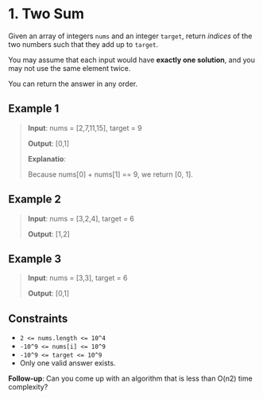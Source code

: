 # 1. Two Sum

Given an array of integers `nums` and an integer `target`, return _indices_ of the two numbers such that they add up to `target`.

You may assume that each input would have **exactly one solution**, and you may not use the same element twice.

You can return the answer in any order.



## Example 1

> **Input**: nums = [2,7,11,15], target = 9
>
> **Output**: [0,1]
>
> **Explanatio**:
>
> Because nums[0] + nums[1] == 9, we return [0, 1].

## Example 2

> **Input**: nums = [3,2,4], target = 6
>
> **Output**: [1,2]

## Example 3

> **Input**: nums = [3,3], target = 6
>
> **Output**: [0,1]

## Constraints

- `2 <= nums.length <= 10^4`
- `-10^9 <= nums[i] <= 10^9`
- `-10^9 <= target <= 10^9`
- Only one valid answer exists.


**Follow-up**: Can you come up with an algorithm that is less than O(n2) time complexity?
